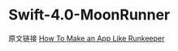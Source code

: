 # Swift-4.0-MoonRunner

原文链接
<a href = "https://www.raywenderlich.com/155774/make-app-like-runkeeper-part-2-2">How To Make an App Like Runkeeper</a>
